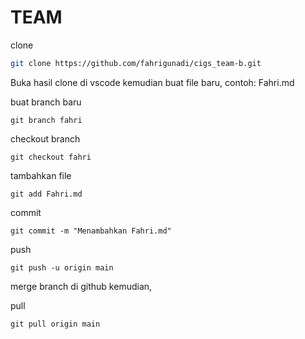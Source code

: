 # TEAM

clone
```sh
git clone https://github.com/fahrigunadi/cigs_team-b.git
```

Buka hasil clone di vscode kemudian buat file baru, contoh: Fahri.md

buat branch baru 
```
git branch fahri
```

checkout branch
```
git checkout fahri
```

tambahkan file
```
git add Fahri.md
```

commit
```
git commit -m "Menambahkan Fahri.md"
```

push 
```
git push -u origin main
```

merge branch di github kemudian,

pull
```
git pull origin main
```
